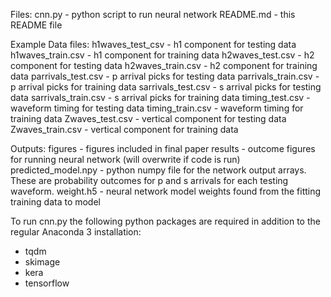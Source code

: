 
Files:
cnn.py - python script to run neural network
README.md - this README file

Example Data files:
h1waves_test_csv - h1 component for testing data
h1waves_train.csv - h1 component for training data
h2waves_test.csv - h2 component for testing data
h2waves_train.csv - h2 component for training data
parrivals_test.csv - p arrival picks for testing data
parrivals_train.csv - p arrival picks for training data
sarrivals_test.csv - s arrival picks for testing data
sarrivals_train.csv - s arrival picks for training data
timing_test.csv - waveform timing for testing data
timing_train.csv - waveform timing for training data
Zwaves_test.csv - vertical component for testing data
Zwaves_train.csv - vertical component for training data

Outputs:
figures - figures included in final paper
results - outcome figures for running neural network (will overwrite if code is run)
predicted_model.npy - python numpy file for the network output arrays.  These are probability outcomes for p and s arrivals for each testing waveform.
weight.h5 - neural network model weights found from the fitting training data to model


To run cnn.py the following python packages are required in addition to the regular Anaconda 3 installation:
- tqdm
- skimage
- kera
- tensorflow

